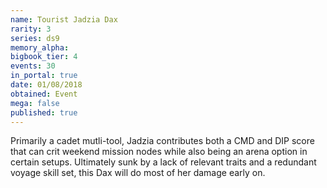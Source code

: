 ```yaml
---
name: Tourist Jadzia Dax
rarity: 3
series: ds9
memory_alpha:
bigbook_tier: 4
events: 30
in_portal: true
date: 01/08/2018
obtained: Event
mega: false
published: true
---
```


Primarily a cadet mutli-tool, Jadzia contributes both a CMD and DIP score that can crit weekend mission nodes while also being an arena option in certain setups. Ultimately sunk by a lack of relevant traits and a redundant voyage skill set, this Dax will do most of her damage early on.
